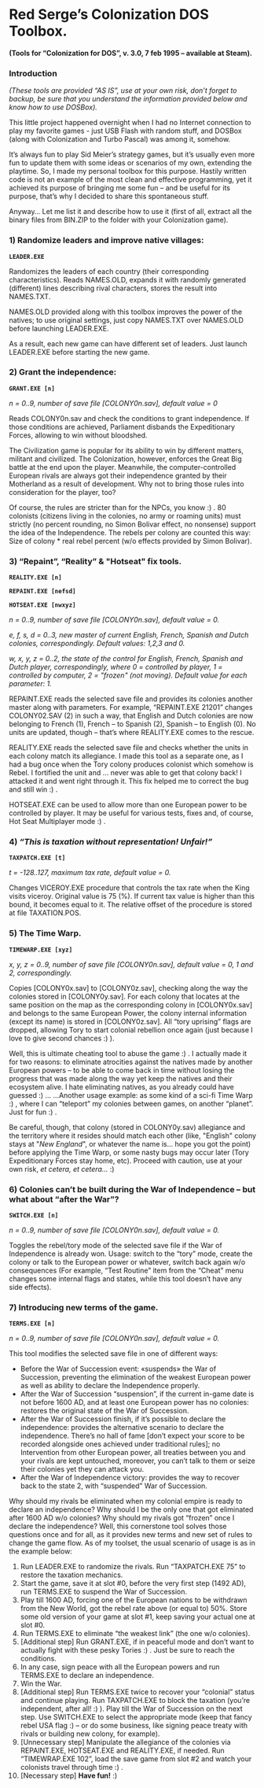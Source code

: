 # Red Serge’s Colonization DOS Toolbox.
**(Tools for “Colonization for DOS”, v. 3.0, 7 feb 1995 – available at Steam).**

### Introduction

*(These tools are provided “AS IS”, use at your own risk, don’t forget to backup, be sure that you understand the information provided below and know how to use DOSBox).*

This little project happened overnight when I had no Internet connection to play my favorite games - just USB Flash with random stuff, and DOSBox (along with Colonization and Turbo Pascal) was among it, somehow.

It’s always fun to play Sid Meier’s strategy games, but it’s usually even more fun to update them with some ideas or scenarios of my own, extending the playtime. So, I made my personal toolbox for this purpose. Hastily written code is not an example of the most clean and effective programming, yet it achieved its purpose of bringing me some fun – and be useful for its purpose, that’s why I decided to share this spontaneous stuff.

Anyway… Let me list it and describe how to use it (first of all, extract all the binary files from BIN.ZIP to the folder with your Colonization game).

### 1)	Randomize leaders and improve native villages:

**`LEADER.EXE`**

Randomizes the leaders of each country (their corresponding characteristics).
Reads NAMES.OLD, expands it with randomly generated (different) lines describing rival characters, stores the result into NAMES.TXT. 

NAMES.OLD provided along with this toolbox improves the power of the natives; to use original settings, just copy NAMES.TXT over NAMES.OLD before launching LEADER.EXE.

As a result, each new game can have different set of leaders. Just launch LEADER.EXE before starting the new game.

### 2)	Grant the independence:

**`GRANT.EXE [n]`**

*n = 0..9, number of save file [COLONY0n.sav], default value = 0*

Reads COLONY0n.sav and check the conditions to grant independence. If those conditions are achieved, Parliament disbands the Expeditionary Forces, allowing to win without bloodshed.

The Civilization game is popular for its ability to win by different matters, militant and civilized. The Colonization, however, enforces the Great Big battle at the end upon the player. Meanwhile, the computer-controlled European rivals are always got their independence granted by their Motherland as a result of development. Why not to bring those rules into consideration for the player, too?

Of course, the rules are stricter than for the NPCs, you know :) . 80 colonists (citizens living in the colonies, no army or roaming units) must strictly (no percent rounding, no Simon Bolivar effect, no nonsense) support the idea of the Independence. The rebels per colony are counted this way: Size of colony * real rebel percent (w/o effects provided by Simon Bolivar).

### 3)	“Repaint”, “Reality” & "Hotseat" fix tools.

**`REALITY.EXE [n]`**

**`REPAINT.EXE [nefsd]`**

**`HOTSEAT.EXE [nwxyz]`**

*n = 0..9, number of save file [COLONY0n.sav], default value = 0.*

*e, f, s, d  = 0..3, new master of current English, French, Spanish and Dutch colonies, correspondingly. Default values: 1,2,3 and 0.*

*w, x, y, z = 0..2, the state of the control for English, French, Spanish and Dutch player, correspondingly, where 0 = controlled by player, 1 = controlled by computer, 2 = "frozen" (not moving). Default value for each parameter: 1.*

REPAINT.EXE reads the selected save file and provides its colonies another master along with parameters. For example, “REPAINT.EXE 21201” changes COLONY02.SAV (2) in such a way, that English and Dutch colonies are now belonging to French (1), French – to Spanish (2), Spanish – to English (0). No units are updated, though – that’s where REALITY.EXE comes to the rescue.

REALITY.EXE reads the selected save file and checks whether the units in each colony match its allegiance. I made this tool as a separate one, as I had a bug once when the Tory colony produces colonist which somehow is Rebel. I fortified the unit and … never was able to get that colony back! I attacked it and went right through it. This fix helped me to correct the bug and still win :) .

HOTSEAT.EXE can be used to allow more than one European power to be controlled by player. It may be useful for various tests, fixes and, of course, Hot Seat Multiplayer mode :) .

### 4)	*“This is taxation without representation! Unfair!”*

**`TAXPATCH.EXE [t]`**

*t = -128..127, maximum tax rate, default value = 0.*

Changes VICEROY.EXE procedure that controls the tax rate when the King visits viceroy. Original value is 75 (%). If current tax value is higher than this bound, it becomes equal to it. The relative offset of the procedure is stored at file TAXATION.POS.

### 5)	The Time Warp.

**`TIMEWARP.EXE [xyz]`**

*x, y, z = 0..9, number of save file [COLONY0n.sav], default value = 0, 1 and 2, correspondingly.*

Copies [COLONY0x.sav] to [COLONY0z.sav], checking along the way the colonies stored in [COLONY0y.sav]. For each colony that locates at the same position on the map as the corresponding colony in [COLONY0x.sav] and belongs to the same European Power, the colony internal information (except its name) is stored in [COLONY0z.sav]. All “tory uprising” flags are dropped, allowing Tory to start colonial rebellion once again (just because I love to give second chances :) ).

Well, this is ultimate cheating tool to abuse the game :) . I actually made it for two reasons: to eliminate atrocities against the natives made by another European powers – to be able to come back in time without losing the progress that was made along the way yet keep the natives and their ecosystem alive. I hate eliminating natives, as you already could have guessed :) …
…Another usage example: as some kind of a sci-fi Time Warp :) , where I can “teleport” my colonies between games, on another “planet”. Just for fun :) .

Be careful, though, that colony (stored in COLONY0y.sav) allegiance and the territory where it resides should match each other (like, "English" colony stays at "*New England*", or whatever the name is... hope you got the point) before applying the Time Warp, or some nasty bugs may occur later (Tory Expeditionary Forces stay home, etc). Proceed with caution, use at your own risk, *et cetera, et cetera...* :) 

### 6)	Colonies can’t be built during the War of Independence – but what about “after the War”?

**`SWITCH.EXE [n]`**

*n = 0..9, number of save file [COLONY0n.sav], default value = 0.*

Toggles the rebel/tory mode of the selected save file if the War of Independence is already won. Usage: switch to the “tory” mode, create the colony or talk to the European power or whatever, switch back again w/o consequences (For example, “Test Routine” item from the “Cheat” menu changes some internal flags and states, while this tool doesn’t have any side effects).

### 7)	Introducing new terms of the game.

**`TERMS.EXE [n]`**

*n = 0..9, number of save file [COLONY0n.sav], default value = 0.*

This tool modifies the selected save file in one of different ways:

-	Before the War of Succession event: «suspends» the War of Succession, preventing the elimination of the weakest European power as well as ability to declare the Independence properly.
-	After the War of Succession “suspension”, if the current in-game date is not before 1600 AD, and at least one European power has no colonies: restores the original state of the War of Succession.
-	After the War of Succession finish, if it’s possible to declare the independence: provides the alternative scenario to declare the independence. There’s no hall of fame [don’t expect your score to be recorded alongside ones achieved under traditional rules]; no Intervention from other European power, all treaties between you and your rivals are kept untouched, moreover, you can’t talk to them or seize their colonies yet they can attack you.
-	After the War of Independence victory: provides the way to recover back to the state 2, with “suspended” War of Succession.

Why should my rivals be eliminated when my colonial empire is ready to declare an independence? Why should I be the only one that got eliminated after 1600 AD w/o colonies? Why should my rivals got “frozen” once I declare the independence? Well, this cornerstone tool solves those questions once and for all, as it provides new terms and new set of rules to change the game flow. As of my toolset, the usual scenario of usage is as in the example below:

1)	Run LEADER.EXE to randomize the rivals. Run “TAXPATCH.EXE 75” to restore the taxation mechanics.
2)	Start the game, save it at slot #0, before the very first step (1492 AD), run TERMS.EXE to suspend the War of Succession.
3)	Play till 1600 AD, forcing one of the European nations to be withdrawn from the New World, got the rebel rate above (or equal to) 50%. Store some old version of your game at slot #1, keep saving your actual one at slot #0.
4)	Run TERMS.EXE to eliminate “the weakest link” (the one w/o colonies).
5)	[Additional step] Run GRANT.EXE, if in peaceful mode and don’t want to actually fight with these pesky Tories :) . Just be sure to reach the conditions. 
6)	In any case, sign peace with all the European powers and run TERMS.EXE to declare an independence.
7)	Win the War. 
8)	[Additional step] Run TERMS.EXE twice to recover your “colonial” status and continue playing. Run TAXPATCH.EXE to block the taxation (you’re independent, after all! :) ). Play till the War of Succession on the next step. Use SWITCH.EXE to select the appropriate mode (keep that fancy rebel USA flag :) – or do some business, like signing peace treaty with rivals or building new colony, for example).
9)	[Unnecessary step] Manipulate the allegiance of the colonies via REPAINT.EXE, HOTSEAT.EXE and REALITY.EXE, if needed. Run “TIMEWRAP.EXE 102”, load the save game from slot #2 and watch your colonists travel through time :) .
10)	[Necessary step] **Have fun!** :)
